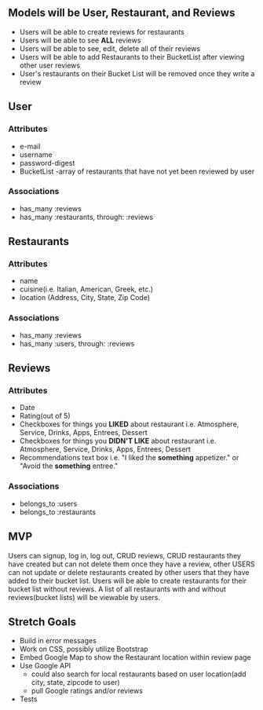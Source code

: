 ## Models will be User, Restaurant, and Reviews
  - Users will be able to create reviews for restaurants
  - Users will be able to see **ALL** reviews
  - Users will be able to see, edit, delete all of their reviews
  - Users will be able to add Restaurants to their BucketList after viewing other user reviews
  - User's restaurants on their Bucket List will be removed once they write a review

## User 
### Attributes
- e-mail
- username
- password-digest
- BucketList -array of restaurants that have not yet been reviewed by user

### Associations
- has_many :reviews
- has_many :restaurants, through: :reviews

## Restaurants
### Attributes
- name
- cuisine(i.e. Italian, American, Greek, etc.)
- location (Address, City, State, Zip Code)

### Associations
- has_many :reviews
- has_many :users, through: :reviews

## Reviews
### Attributes
- Date
- Rating(out of 5)
- Checkboxes for things you **LIKED** about restaurant i.e. Atmosphere, Service, Drinks, Apps, Entrees, Dessert
- Checkboxes for things you **DIDN'T LIKE** about restaurant i.e. Atmosphere, Service, Drinks, Apps, Entrees, Dessert
- Recommendations text box i.e. "I liked the **something** appetizer." or "Avoid the **something** entree."

### Associations
- belongs_to :users
- belongs_to :restaurants

## MVP
Users can signup, log in, log out, CRUD reviews, CRUD restaurants they have created but can not delete them once they have a review, other USERS can not update or delete restaurants created by other users that they have added to their bucket list.  Users will be able to create restaurants for their bucket list without reviews.  A list of all restaurants with and without reviews(bucket lists) will be viewable by users.

## Stretch Goals
- Build in error messages
- Work on CSS, possibly utilize Bootstrap
- Embed Google Map to show the Restaurant location within review page
- Use Google API
  - could also search for local restaurants based on user location(add city, state, zipcode to user)
  - pull Google ratings and/or reviews
- Tests